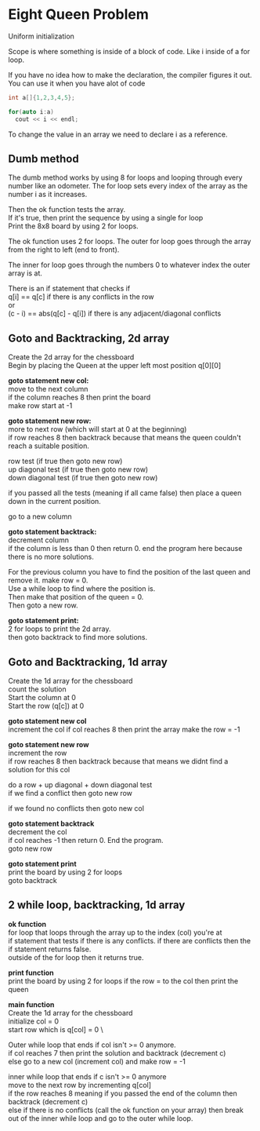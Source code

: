 # Eight Queen Problem

Uniform initialization

Scope is where something is inside of a block of code. Like i inside of a for loop.

If you have no idea how to make the declaration, the compiler figures it out. You can use it when you have alot of code
```c++
int a[]{1,2,3,4,5};

for(auto i:a) 
  cout << i << endl;

```

To change the value in an array we need to declare i as a reference.




## Dumb method
The dumb method works by using 8 for loops and looping through every number like an odometer. The for loop sets every index of the array as the number i as it increases. 

Then the ok function tests the array.  
If it's true, then print the sequence by using a single for loop  
Print the 8x8 board by using 2 for loops.  

The ok function uses 2 for loops. The outer for loop goes through the array from the right to left (end to front).

The inner for loop goes through the numbers 0 to whatever index the outer array is at.

There is an if statement that checks if   
q[i] == q[c] if there is any conflicts in the row  
or  
(c - i) == abs(q[c] - q[i]) if there is any adjacent/diagonal conflicts


## Goto and Backtracking, 2d array
Create the 2d array for the chessboard  
Begin by placing the Queen at the upper left most position q[0][0]  

**goto statement new col:**  
move to the next column  
if the column reaches 8 then print the board  
make row start at -1

**goto statement new row:**  
more to next row (which will start at 0 at the beginning)  
if row reaches 8 then backtrack because that means the queen couldn't reach a suitable position.

row test (if true then goto new row)  
up diagonal test (if true then goto new row)  
down diagonal test (if true then goto new row)  

if you passed all the tests (meaning if all came false) then place a queen down in the current position.  

go to a new column  

**goto statement backtrack:**  
decrement column  
if the column is less than 0 then return 0. end the program here because there is no more solutions.  

For the previous column you have to find the position of the last queen and remove it.
make row = 0.  
Use a while loop to find where the position is.  
Then make that position of the queen = 0.  
Then goto a new row.  

**goto statement print:**  
2 for loops to print the 2d array.  
then goto backtrack to find more solutions.  


## Goto and Backtracking, 1d array

Create the 1d array for the chessboard \
count the solution \
Start the column at 0 \
Start the row (q[c]) at 0 

**goto statement new col** \
increment the col
if col reaches 8 then print the array
make the row = -1

**goto statement new row** \
increment the row \
if row reaches 8 then backtrack because that means we didnt find a solution for this col 

do a row + up diagonal + down diagonal test \
if we find a conflict then goto new row

if we found no conflicts then goto new col

**goto statement backtrack** \
decrement the col \
if col reaches -1 then return 0. End the program. \
goto new row 

**goto statement print** \
print the board by using 2 for loops \
goto backtrack 


## 2 while loop, backtracking, 1d array

**ok function**\
for loop that loops through the array up to the index (col) you're at\
if statement that tests if there is any conflicts. if there are conflicts then the if statement returns false.\
outside of the for loop then it returns true.

**print function**\
print the board by using 2 for loops 
if the row = to the col then print the queen


**main function**\
Create the 1d array for the chessboard \
initialize col = 0 \
start row which is q[col] = 0 \


Outer while loop that ends if col isn't >= 0 anymore. \
  if col reaches 7 then print the solution and backtrack (decrement c) \
  else go to a new col (increment col) and make row = -1 

  inner while loop that ends if c isn't >= 0 anymore \
    move to the next row by incrementing  q[col] \
    if the row reaches 8 meaning if you passed the end of the column then backtrack (decrement c) \
    else if there is no conflicts (call the ok function on your array) 
    then break out of the inner while loop and go to the outer while loop. 


    

    
